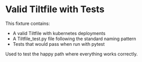 # Valid Tiltfile with Tests

This fixture contains:
- A valid Tiltfile with kubernetes deployments
- A Tiltfile_test.py file following the standard naming pattern
- Tests that would pass when run with pytest

Used to test the happy path where everything works correctly.